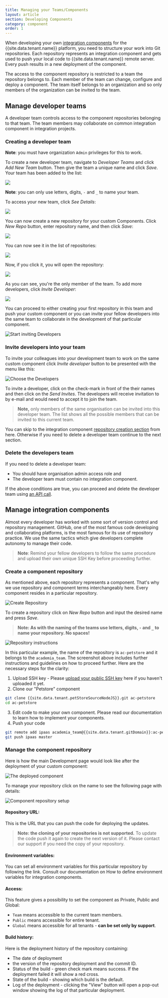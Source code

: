 ```yaml
---
title: Managing your Teams/Components
layout: article
section: Developing Components
category: component
order: 1
---
```


When developing your own [integration components](/getting-started/integration-component) for the {{site.data.tenant.name}} platform, you need to structure your work into Git repositories. Each repository represents an integration component and gets used to push your local code to {{site.data.tenant.name}} remote server. Every push results in a new deployment of the component.

The access to the component repository is restricted to a team the repository belongs to. Each member of the team can change, configure and deploy a component. The team itself belongs to an organization and so only members of the organization can be invited to the team.

## Manage developer teams

A developer team controls access to the component repositories belonging to that
team. The team members may collaborate on common integration component in integration projects.

### Creating a developer team

**Note**: you must have organization `Admin` privileges for this to work.

To create a new developer team, navigate to *Developer Teams* and click *Add New Team* button. Then give the team a unique name and click *Save*. Your team has been added to the list:

![](/assets/img/developer-guide/team-repo/SSHonline.gif)

**Note**: you can only use letters, digits, `-` and `_` to name your team.

To access your new team, click *See Details*:

![](/assets/img/developer-guide/team-repo/Screenshot_1.png)

You can now create a new repository for your custom Components. Click *New Repo* button, enter repository name, and then click *Save*:

![](/assets/img/developer-guide/team-repo/Screenshot_4.png)

You can now see it in the list of repositories:

![](/assets/img/developer-guide/team-repo/Screenshot_5.png)

Now, if you click it, you will open the repository:

![](/assets/img/developer-guide/team-repo/Screenshot_6.png)

As you can see, you're the only member of the team. To add more developers, click *Invite Developer*:

![](/assets/img/developer-guide/team-repo/Screenshot_2.png)

You can proceed to either creating your first repository in this team and push your
custom component or you can invite your fellow developers into the same team to
collaborate in the development of that particular component.

![Start inviting Developers](/assets/img/developer-guide/team-repo/developer-team-4.png "Start inviting Developers")

### Invite developers into your team

To invite your colleagues into your development team to work on the same custom
component click *Invite developer* button to be presented with the menu like this:

![Choose the Developers](/assets/img/developer-guide/team-repo/developer-team-5.png "Choose the Developers")

To invite a developer, click on the check-mark in front of the their names and then
click on the *Send Invites*. The developers will receive invitation to by e-mail
and would need to accept it to join the team.

> **Note,** only members of the same organisation can be invited into this developer team.
> The list shows all the possible members that can be invited to this current team.

You can skip to the integration component [repository creation section](#manage-integration-components)
from here. Otherwise if you need to delete a developer team continue to the next section.

### Delete the developers team

If you need to delete a developer team:
*   You should have organisation admin access role and
*   The developer team must contain no integration component.

If the above conditions are true, you can proceed and delete the developer team using [an API call]({{site.data.tenant.apiBaseUri}}/v2/docs/#delete-a-team).


## Manage integration components

Almost every developer has worked with some sort of version control and repository
management. GitHub, one of the most famous code developing and collaborating platforms,
is the most famous for its use of repository practice. We use the same tactics which
give developers complete autonomy to manage their code.

> **Note**: Remind your fellow developers to follow the same procedure and upload
> their own unique SSH Key before proceeding further.

### Create a component repository

As mentioned above, each repository represents a component. That's why we use
repository and component terms interchangeably here. Every component resides in
a particular repository.

![Create Repository](/assets/img/developer-guide/team-repo/developer-team-6.png "Create Repository")

To create a repository click on *New Repo* button and input the desired name and press *Save*.

> **Note: As with the naming of the teams use letters, digits, `-` and `_` to name your repository. No spaces!**

![Repository instructions](/assets/img/developer-guide/team-repo/developer-team-7.png "Repository instructions")

In this particular example, the name of the repository is `ac-petstore` and it
belongs to the `academia_team`. The screenshot above includes further instructions and
guidelines on how to proceed further. Here are the necessary steps for the clarity:

1.  Upload SSH key - Please [upload your public SSH key](ssh-keys) here if you haven't uploaded it yet.
2.  Clone our "Petstore" component
```sh
git clone {{site.data.tenant.petStoreSourceNodeJS}}.git ac-petstore
cd ac-petstore
```
3.  Edit code to make your own component. Please read our documentation to learn how to implement your components.
4.  Push your code
```sh
git remote add ipaas academia_team@{{site.data.tenant.gitDomain}}:ac-petstore.git
git push ipaas master
```

### Manage the component repository

Here is how the main Development page would look like after the deployment of your custom component:

![The deployed component](/assets/img/developer-guide/team-repo/developer-team-8.png "The deployed component")

To manage your repository click on the name to see the following page with details:

![Component repository setup](/assets/img/developer-guide/team-repo/developer-team-9.png "Component repository setup")

#### Repository URL:

This is the URL that you can push the code for deploying the updates.

> **Note: the cloning of your repositories is not supported.** To update the code
> push it again to create the next version of it. Please contact our support if
> you need the copy of your repository.

#### Environment variables:

You can set all environment variables for this particular repository by following the link. Consult our documentation on How to define environment variables for integration components.

#### Access:

This feature gives a possibility to set the component as Private, Public and Global:

*   `Team` means accessible to the current team members.
*   `Public` means accessible for entire tenant.
*   `Global` means accessible for all tenants - **can be set only by support**.

#### Build history:

Here is the deployment history of the repository containing:

*   The date of deployment
*   the version of the repository deployment and the commit ID.
*   Status of the build - green check mark means success. If the deployment failed it will show a red cross.
*   State of the build - showing which build is the default.
*   Log of the deployment - clicking the "View" button will open a pop-out window showing the log of that particular deployment.
